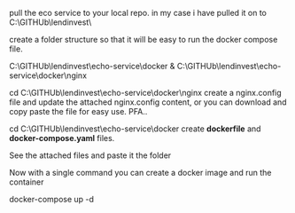 pull the eco service to your local repo. in my case i have pulled it on to C:\GITHUb\lendinvest\

create a folder structure so that it will be easy to run the docker compose file.

C:\GITHUb\lendinvest\echo-service\docker & C:\GITHUb\lendinvest\echo-service\docker\nginx

cd C:\GITHUb\lendinvest\echo-service\docker\nginx
create a nginx.config file and update the attached nginx.config content, or you can download and copy paste the file for easy use. PFA..

cd C:\GITHUb\lendinvest\echo-service\docker
create **dockerfile** and **docker-compose.yaml** files.

See the attached files and paste it the folder

Now with a single command you can create a docker image and run the container

docker-compose up -d

